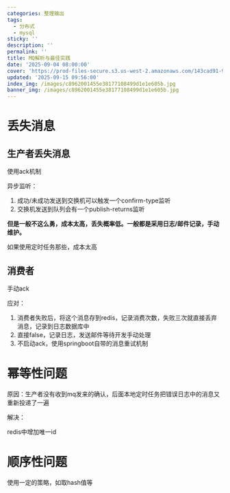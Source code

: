 ```yaml
---
categories: 整理输出
tags:
  - 分布式
  - mysql
sticky: ''
description: ''
permalink: ''
title: MQ解析与最佳实践
date: '2025-09-04 08:00:00'
cover: 'https://prod-files-secure.s3.us-west-2.amazonaws.com/143cad91-961b-48b0-82dc-78fbb6eb5abe/c9835214-316f-4bc0-80b9-279807294da1/934905.jpg?X-Amz-Algorithm=AWS4-HMAC-SHA256&X-Amz-Content-Sha256=UNSIGNED-PAYLOAD&X-Amz-Credential=ASIAZI2LB466ZKYLH5U7%2F20250917%2Fus-west-2%2Fs3%2Faws4_request&X-Amz-Date=20250917T130103Z&X-Amz-Expires=3600&X-Amz-Security-Token=IQoJb3JpZ2luX2VjEC0aCXVzLXdlc3QtMiJHMEUCIQDKtIE2nDcuxdOI6ogLCAOsBTndUR0dSXO5hWmQNAx8vAIgfqbXYK59RZKcY0UOS%2BnyE267XvgXs5TkQu9xWdOClgwqiAQIpv%2F%2F%2F%2F%2F%2F%2F%2F%2F%2FARAAGgw2Mzc0MjMxODM4MDUiDJW%2B3XwiZOsK70CKOSrcA8H8VD1VibYHSIh419U3IYpq27HfZSPuiqMTnpokWdPTB4yHlXCwsATR8LqvyBu7nk%2BKnFAksfHd3iTdxXO2Igv88zPF7kss97IL47MiJMpIcdwV4j1080DO4r%2BC5dCoy%2BLTlyviRgjJ5%2FolSatUq68tbGxzDixH3FyvDb7Kagvcgw28Unse%2B6aQ4rDZoT%2BxYFWjHcIEQyoAkXORq%2Be7xBk6lrbZMJa1p3seXuIRWBfOr%2BxDrXKxQimhlWG7lmsBH2OtsnK37192r2dNaQ%2Fzevvp9yH1CAfbotg6dt1yibcNXOBk9f9uhPjig9qgiDmfmMscIcRkRxiOWxXug6XBumm052F%2FzMQKZGYXVowJLpaKhj48PIbvNckganbY9y1NT4EBaXgEmxeGguZRL96gw%2BTnjL9s8v6HSJUbJssNzGjE%2FAyPmyuv4yN6MD6Qvgw0TEQ6SVgowC8eZ1VHZklMdVKwElcsnG%2F%2FhPz9JApI8rUbg644gGrgsJKwrTYw9pK0c%2Fjc0v%2Bxc3HXR9crSIgtBIy4MFe5X43zNT9UByyMHnqtbRVHqRmxFsBxUiVINV%2BFzVv2Zq%2FrkrgW8nKVlFpVFnPcyHficgDb4JxOdfPzWpH14pxVjCQIwO2Hur1UMJTVqsYGOqUB0KENV4u7fW3Bswh323xaHte4cTq%2FRJDz19TGHzLt3bN3JpjV2UN1uKYuPNfFUOm60vCq%2F%2Bw777MrUnK%2BqDYjP6v1Ti1Pi%2BU7pWa8P2s44QRRzzyIieeDYEKOVfb8RaWvEb6aQzTX0lTtIdL6THlAQPBCUPnSFTPmjBLWo3LrfpofzGaIFtqCN6p27O2yfgyTd%2BxP4s0J3ui%2BywdZGgqyXbSMG8xJ&X-Amz-Signature=e7de4651f84c9c88c6b1edb417592486d89aab69d4c35343d20599fd52b3ccaf&X-Amz-SignedHeaders=host&x-amz-checksum-mode=ENABLED&x-id=GetObject'
updated: '2025-09-15 09:56:00'
index_img: /images/c8962001455e38177108499d1e1e605b.jpg
banner_img: /images/c8962001455e38177108499d1e1e605b.jpg
---
```


# 丢失消息


## 生产者丢失消息


使用ack机制


异步监听：

1. 成功/未成功发送到交换机可以触发一个confirm-type监听
2. 交换机发送到队列会有一个publish-returns监听

**但是一般不这么勇，成本太高，丢失概率低。一般都是采用日志/邮件记录，手动维护。**


如果使用定时任务那些，成本太高


## 消费者


手动ack


应对：

1. 消费者失败后，将这个消息存到redis，记录消费次数，失败三次就直接丢弃消息，记录到日志数据库中
2. 直接false，记录日志，发送邮件等待开发手动处理
3. 不启动ack，使用springboot自带的消息重试机制

# 幂等性问题


原因：生产者没有收到mq发来的确认，后面本地定时任务把错误日志中的消息又重新投递了一遍


解决：


redis中增加唯一id


# 顺序性问题


使用一定的策略，如取hash值等

